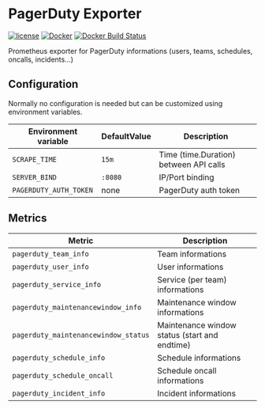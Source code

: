 PagerDuty Exporter
==================

[![license](https://img.shields.io/github/license/webdevops/pagerduty-exporter.svg)](https://github.com/webdevops/pagerduty-exporter/blob/master/LICENSE)
[![Docker](https://img.shields.io/badge/docker-webdevops%2Fpagerduty--exporter-blue.svg?longCache=true&style=flat&logo=docker)](https://hub.docker.com/r/webdevops/pagerduty-exporter/)
[![Docker Build Status](https://img.shields.io/docker/build/webdevops/pagerduty-exporter.svg)](https://hub.docker.com/r/webdevops/pagerduty-exporter/)

Prometheus exporter for PagerDuty informations (users, teams, schedules, oncalls, incidents...)

Configuration
-------------

Normally no configuration is needed but can be customized using environment variables.

| Environment variable              | DefaultValue                | Description                                                              |
|-----------------------------------|-----------------------------|--------------------------------------------------------------------------|
| `SCRAPE_TIME`                     | `15m`                       | Time (time.Duration) between API calls                                   |
| `SERVER_BIND`                     | `:8080`                     | IP/Port binding                                                          |
| `PAGERDUTY_AUTH_TOKEN`            | none                        | PagerDuty auth token                                                     |

Metrics
-------

| Metric                                | Description                                                                           |
|---------------------------------------|---------------------------------------------------------------------------------------|
| `pagerduty_team_info`                 | Team informations                                                                     |
| `pagerduty_user_info`                 | User informations                                                                     |
| `pagerduty_service_info`              | Service (per team) informations                                                       |
| `pagerduty_maintenancewindow_info`    | Maintenance window informations                                                       |
| `pagerduty_maintenancewindow_status`  | Maintenance window status (start and endtime)                                         |
| `pagerduty_schedule_info`             | Schedule informations                                                                 |
| `pagerduty_schedule_oncall`           | Schedule oncall informations                                                          |
| `pagerduty_incident_info`             | Incident informations                                                                     |
